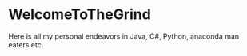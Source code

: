 # WelcomeToTheGrind
Here is all my personal endeavors in Java, C#, Python, anaconda man eaters etc.
